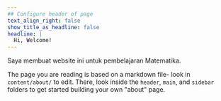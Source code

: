 ```yaml
---
## Configure header of page
text_align_right: false
show_title_as_headline: false
headline: |
  Hi, Welcome!
---
```


<!-- this is a subheadline -->
Saya membuat website ini untuk pembelajaran Matematika.

The page you are reading is based on a markdown file- look in `content/about/` to edit. There, look inside the `header`, `main`, and `sidebar` folders to get started building your own "about" page.